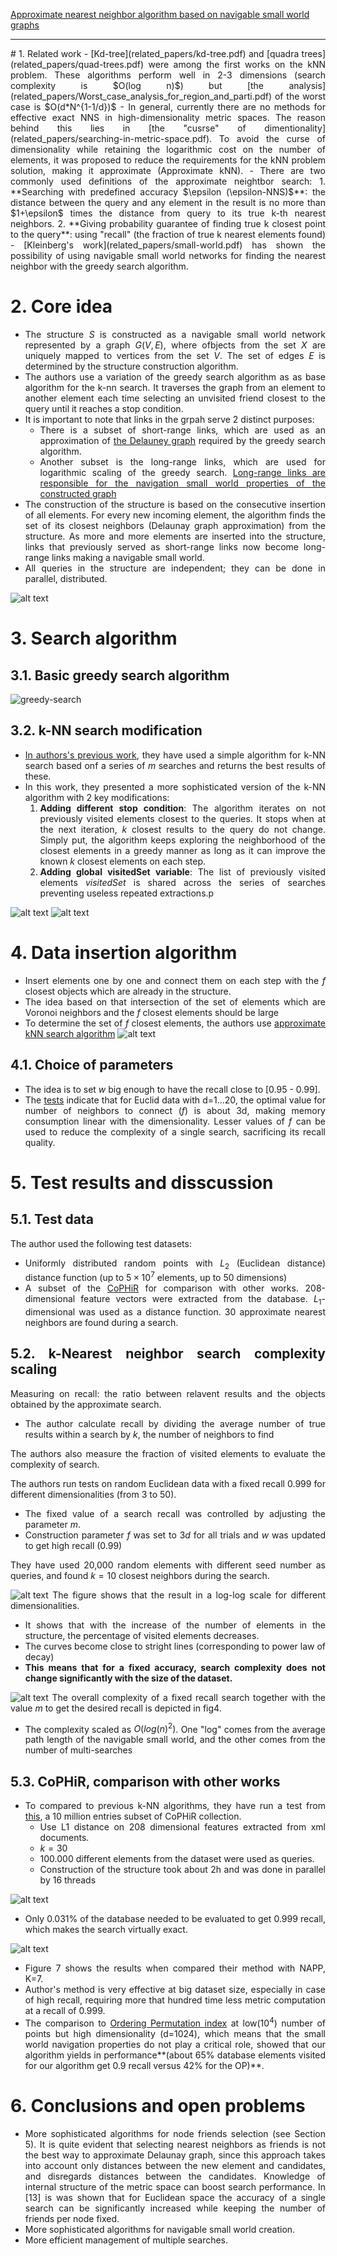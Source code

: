[Approximate nearest neighbor algorithm based on navigable small world graphs](2014ISApproximatenearestneighboralgorithmbasedonnavigable.pdf)
***
<div style="text-align: justify;">
# 1. Related work
- [Kd-tree](related_papers/kd-tree.pdf) and [quadra trees](related_papers/quad-trees.pdf) were among the first works on the kNN problem. These algorithms perform well in 2-3 dimensions (search complexity is $O(log n)$) but [the analysis](related_papers/Worst_case_analysis_for_region_and_parti.pdf) of the worst case is $O(d*N^{1-1/d})$ 
- In general, currently there are no methods for effective exact NNS in high-dimensionality metric spaces. The reason behind this lies in [the "cusrse" of dimentionality](related_papers/searching-in-metric-space.pdf). To avoid the curse of dimensionality while retaining the logarithmic cost on the number of elements, it was proposed to reduce the requirements for the kNN problem
solution, making it approximate (Approximate kNN).
- There are two commonly used definitions of the approximate neightbor search:
    1. **Searching with predefined accuracy $\epsilon (\epsilon-NNS)$**: the distance between the query and any element in the result is no more than $1+\epsilon$ times the distance from query to its true k-th nearest neighbors.
    2. **Giving probability guarantee of finding true k closest point to the query**: using "recall" (the fraction of true k nearest elements found)
- [Kleinberg's work](related_papers/small-world.pdf) has shown the possibility of using navigable small world networks for finding the nearest neighbor with the greedy search algorithm.

# 2. Core idea
- The structure $S$ is constructed as a navigable small world network represented by a graph $G(V, E)$, where ofbjects from the set $X$ are uniquely mapped to vertices from the set $V$. The set of edges $E$ is determined by the structure construction algorithm.
- The authors use a variation of the greedy search algorithm as as base algorithm for the k-nn search. It traverses the graph from an element to another element each time selecting an unvisited friend closest to the query until it reaches a stop condition.
- It is important to note that links in the grpah serve 2 distinct purposes:
    - There is a subset of short-range links, which are used as an approximation of [the Delauney graph](related_papers/voronoi-diagrams.pdf) required by the greedy search algorithm.
    - Another subset is the long-range links, which are used for logarithmic scaling of the greedy search. [Long-range links are responsible for the navigation small world properties of the constructed graph](related_papers/small-world.pdf)
- The construction of the structure is based on the consecutive insertion of all elements. For every new incoming element, the algorithm finds the set of its closest neighbors (Delaunay graph approximation) from the structure. As more and more elements are inserted into the structure, links that previously served as short-range links now become long-range links making a navigable small world.
- All queries in the structure are independent; they can be done in parallel, distributed.

![alt text](imgs/image.png)

# 3. Search algorithm
## 3.1. Basic greedy search algorithm
![greedy-search](imgs/greedy-search.png)

## 3.2. k-NN search modification
- [In authors's previous work](related_papers/Sisap2012-ScalableDistributedAlgorithmforApproximateNearest.pdf), they have used a simple algorithm for k-NN search based onf a series of $m$ searches and returns the best results of these.
- In this work, they presented a more sophisticated version of the k-NN algorithm with 2 key modifications:
    1. **Adding different stop condition**: The algorithm iterates on not previously visited elements closest to the queries. It stops when at the next iteration, $k$ closest results to the query do not change. Simply put, the algorithm keeps exploring the neighborhood of the closest elements in a greedy manner as long as it can improve the known $k$ closest elements on each step.
    2. **Adding global visitedSet variable**: The list of previously visited elements $visitedSet$ is shared across the series of searches preventing useless repeated extractions.p

![alt text](imgs/image-1.png)
![alt text](imgs/image-2.png)

# 4. Data insertion algorithm
- Insert elements one by one and connect them on each step with the $f$ closest objects which are already in the structure.
- The idea based on that intersection of the set of elements which are Voronoi neighbors and the $f$ closest elements should be large
- To determine the set of $f$ closest elements, the authors use [approximate kNN search algorithm](#k-nn-search-modification)
![alt text](imgs/nearest-neighbor-insert.png)

## 4.1. Choice of parameters
- The idea is to set $w$ big enough to have the recall close to [0.95 - 0.99]. 
- The [tests](related_papers/Sisap2012-ScalableDistributedAlgorithmforApproximateNearest.pdf) indicate that for Euclid data with d=1...20, the optimal value for number of neighbors to connect ($f$) is about 3d, making memory consumption linear with the dimensionality. Lesser values of $f$ can be used to reduce the complexity of a single search, sacrificing its recall quality.

# 5. Test results and disscussion
## 5.1. Test data
The author used the following test datasets:
- Uniformly distributed random points with $L_2$ (Euclidean distance) distance function (up to $5\times10^7$ elements, up to 50 dimensions)
- A subset of the [CoPHiR](related_papers/CoPHiR.pdf) for comparison with other works. 208-dimensional feature vectors were extracted from the database. $L_1$-dimensional was used as a distance function. 30 approximate nearest neighbors are found during a search.

## 5.2. k-Nearest neighbor search complexity scaling
Measuring on recall: the ratio between relavent results and the objects obtained by the approximate search. 
- The author calculate recall by dividing the average number of true results within a search by $k$, the number of neighbors to find

The authors also measure the fraction of visited elements to evaluate the complexity of search.

The authors run tests on random Euclidean data with a fixed recall 0.999 for different dimensionalities (from 3 to 50). 
- The fixed value of a search recall was controlled by adjusting the parameter $m$.
- Construction parameter $f$ was set to $3d$ for all trials and $w$ was updated to get high recall (0.99)

They have used 20,000 random elements with different seed number as queries, and found $k=10$ closest neighbors during the search.

![alt text](imgs/fig3.png)
The figure shows that the result in a log-log scale for different dimensionalities. 
- It shows that with the increase of the number of elements in the structure, the percentage of visited elements decreases.
- The curves become close to stright lines (corresponding to power law of decay)
- **This means that for a fixed accuracy, search complexity does not change significantly with the size of the dataset.**

![alt text](imgs/fig-4.png)
The overall complexity of a fixed recall search together with the value $m$ to get the desired recall is depicted in fig4.
- The complexity scaled as $O(log(n)^2)$. One "log" comes from the average path length of the navigable small world, and the other comes from the number of multi-searches

## 5.3. CoPHiR, comparison with other works
- To compared to previous k-NN algorithms, they have run a test from [this](related_papers/Succinct-Nearest-Neighbor-Search.pdf), a 10 million entries subset of CoPHiR collection. 
    - Use L1 distance on 208 dimensional features extracted from xml documents. 
    - $k=30$
    - 100.000 different elements from the dataset were used as queries.
    - Construction of the structure took about 2h and was done in parallel by 16 threads

![alt text](imgs/fig-6.png)
- Only 0.031% of the database needed to be evaluated to get 0.999 recall, which makes the search virtually exact.

![alt text](imgs/fig-7.png)
- Figure 7 shows the results when compared their method with NAPP, K=7. 
- Author's method is very effective at big dataset size, especially in case of high recall, requiring more that hundred time less metric computation at a recall of 0.999.
- The comparison to [Ordering Permutation index](related_papers/Orderin-Permutation-index.pdf) at low($10^4$) number of points but high dimensionality (d=1024), which means that the small world navigation properties do not play a critical role, showed that our algorithm yields in performance**(about 65% database elements visited for our algorithm get 0.9 recall versus 42% for the OP)**.

# 6. Conclusions and open problems
- More sophisticated algorithms for node friends selection (see Section 5). It is quite evident that selecting nearest neighbors as friends is not the best way to approximate Delaunay graph, since this approach takes into account only distances between the new element and candidates, and disregards distances between the candidates. Knowledge of internal structure of the metric space can boost search performance. In [13] is was shown that for Euclidean space the accuracy of a single search can be significantly increased while keeping the number of friends per node fixed. 
- More sophisticated algorithms for navigable small world
creation.
- More efficient management of multiple searches.
</div>